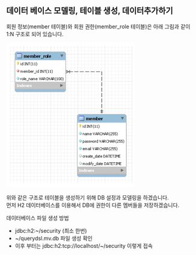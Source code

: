 ## 데이터 베이스 모델링, 테이블 생성, 데이터추가하기
회원 정보(member 테이블)와 회원 권한(member_role 테이블)은 아래 그림과 같이 1:N 구조로 되어 있습니다.

![DB 모델링](/images/SpringSecurity/모델링.png)

위와 같은 구조로 테이블을 생성하기 위해 DB 설정과 모델링을 하겠습니다.
<br>
먼저 H2 데이터베이스를 이용해서 DB에 권한이 다른 멤버들을 저장하겠습니다.

데이터베이스 파일 생성 방법
* jdbc:h2:~/security (최소 한번)
* ~/querydsl.mv.db 파일 생성 확인
* 이후 부터는 jdbc:h2:tcp://localhost/~/security 이렇게 접속